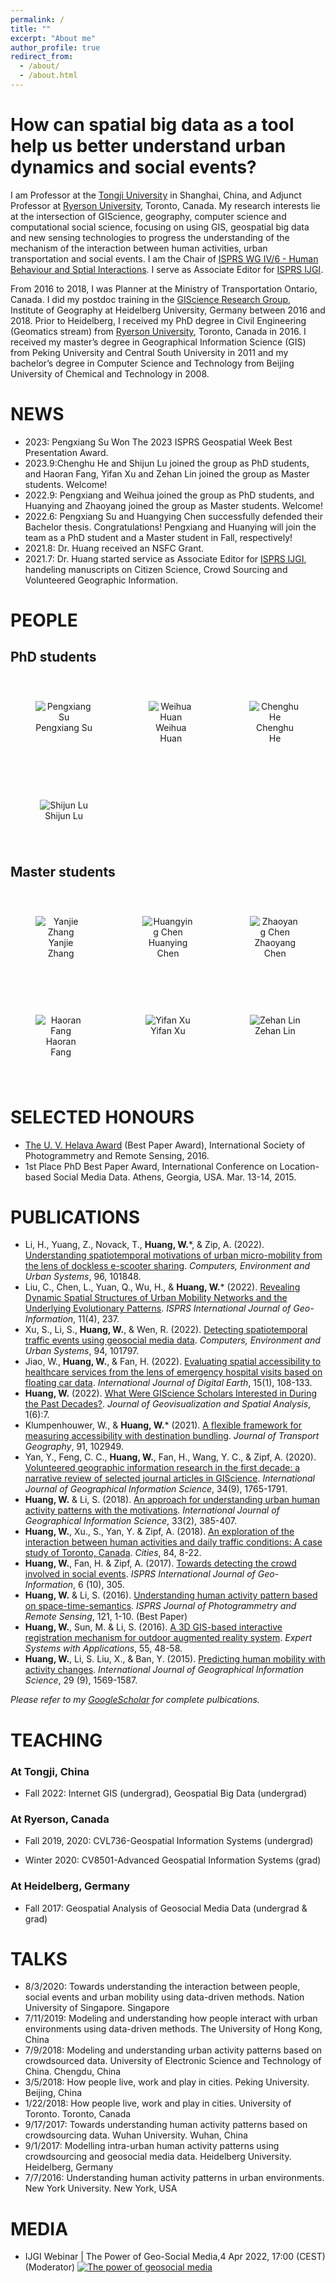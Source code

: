 ```yaml
---
permalink: /
title: ""
excerpt: "About me"
author_profile: true
redirect_from: 
  - /about/
  - /about.html
---
```


How can spatial big data as a tool help us better understand urban dynamics and social events?
=

I am Professor at the [Tongji University](https://celiang.tongji.edu.cn/info/1300/2388.htm) in Shanghai, China, and Adjunct Professor at [Ryerson University](https://www.ryerson.ca/), Toronto, Canada. My research interests lie at the intersection of GIScience, geography, computer science and computational social science, focusing on using GIS, geospatial big data and new sensing technologies to progress the understanding of the mechanism of the interaction between human activities, urban transportation and social events. I am the Chair of [ISPRS WG IV/6 - Human Behaviour and Sptial Interactions](https://www2.isprs.org/commissions/comm4/wg6/). I serve as Associate Editor for [ISPRS IJGI](https://www.mdpi.com/journal/ijgi).

From 2016 to 2018, I was Planner at the Ministry of Transportation Ontario, Canada. I did my postdoc training in the [GIScience Research Group](https://www.geog.uni-heidelberg.de/gis/index_en.html), Institute of Geography at Heidelberg University, Germany between 2016 and 2018. Prior to Heidelberg, I received my PhD degree in Civil Engineering (Geomatics stream) from [Ryerson University](https://www.ryerson.ca/), Toronto, Canada in 2016. I received my master’s degree in Geographical Information Science (GIS) from Peking University and Central South University in 2011 and my bachelor’s degree in Computer Science and Technology from Beijing University of Chemical and Technology in 2008.

NEWS
======
- 2023: Pengxiang Su Won The 2023 ISPRS Geospatial Week Best Presentation Award.
- 2023.9:Chenghu He and Shijun Lu joined the group as PhD students, and Haoran Fang, Yifan Xu and Zehan Lin joined the group as Master students. Welcome!
- 2022.9: Pengxiang and Weihua joined the group as PhD students, and Huanying and Zhaoyang joined the group as Master students. Welcome!
- 2022.6: Pengxiang Su and Huangying Chen successfully defended their Bachelor thesis. Congratulations! Pengxiang and Huanying will join the team as a PhD student and a Master student in Fall, respectively!
- 2021.8: Dr. Huang received an NSFC Grant. 
- 2021.7: Dr. Huang started service as Associate Editor for [ISPRS IJGI](https://www.mdpi.com/journal/ijgi), handeling manuscripts on Citizen Science, Crowd Sourcing and Volunteered Geographic Information.

PEOPLE
======
<h2>PhD students</h2>
<div style="display: grid; gap: 50px; grid-template-columns: auto auto auto; justify-content: start; padding: 20px;">
  <div style="text-align: center; padding: 20px;">
    <img src="images/spx.jpg" alt="Pengxiang Su" style="max-width: 100%; max-height: 150px;"/>
    <figcaption>Pengxiang Su</figcaption>
  </div>
  <div style="text-align: center; padding: 20px;">
    <img src="images/hwh.jpg" alt="Weihua Huan" style="max-width: 100%; max-height: 150px;"/>
    <figcaption>Weihua Huan</figcaption>
  </div>
  <div style="text-align: center; padding: 20px;">
    <img src="images/hch.jpg" alt="Chenghu He" style="max-width: 100%; max-height: 150px;"/>
    <figcaption>Chenghu He</figcaption>
  </div>
  <div style="text-align: center; padding: 20px;">
    <img src="images/lsj.jpg" alt="Shijun Lu" style="max-width: 100%; max-height: 150px;"/>
    <figcaption>Shijun Lu</figcaption>
  </div>
</div>

<h2>Master students</h2>
<div style="display: grid; gap: 50px; grid-template-columns: 1fr 1fr 1fr; justify-content: start; padding:20px">
  <div style="text-align: center; padding: 20px;">
    <img src="images/zyj.jpg" alt="Yanjie Zhang" style="width: auto; height: auto;"/>
    <figcaption>Yanjie Zhang</figcaption>
  </div>
  <div style="text-align: center; padding: 20px;">
    <img src="images/chy.jpg" alt="Huangying Chen" style="width: auto; height: auto;"/>
    <figcaption>Huanying Chen</figcaption>
  </div>
  <div style="text-align: center; padding: 20px;">
    <img src="images/czy.jpg" alt="Zhaoyang Chen" style="width: auto; height: auto;"/>
    <figcaption>Zhaoyang Chen</figcaption>
  </div>
  <div style="text-align: center; padding: 20px;">
    <img src="images/fhr.jpg" alt="Haoran Fang" style="width: auto; height: auto;"/>
    <figcaption>Haoran Fang</figcaption>
  </div>
  <div style="text-align: center; padding: 20px;">
    <img src="images/xyf.jpg" alt="Yifan Xu" style="width: auto; height: auto;"/>
    <figcaption>Yifan Xu</figcaption>
  </div>
  <div style="text-align: center; padding: 20px;">
    <img src="images/lzh.jpg" alt="Zehan Lin" style="width: auto; height: auto;"/>
    <figcaption>Zehan Lin</figcaption>
  </div>
</div>

SELECTED HONOURS
======
- [The U. V. Helava Award](https://www.isprs.org/society/awards/helava/2016.aspx) (Best Paper Award), International Society of Photogrammetry and Remote Sensing, 2016.
- 1st Place PhD Best Paper Award, International Conference on Location-based Social Media Data. Athens, Georgia, USA. Mar. 13-14, 2015.

PUBLICATIONS
======
- Li, H., Yuang, Z., Novack, T., **Huang, W.***, & Zip, A. (2022). [Understanding spatiotemporal motivations of urban micro-mobility from the lens of dockless e-scooter sharing](https://www.sciencedirect.com/science/article/pii/S0198971522000928). _Computers, Environment and Urban Systems_, 96, 101848.
- Liu, C., Chen, L., Yuan, Q., Wu, H., & **Huang, W.*** (2022). [Revealing Dynamic Spatial Structures of Urban Mobility Networks and the Underlying Evolutionary Patterns](https://www.mdpi.com/2220-9964/11/4/237). _ISPRS International Journal of Geo-Information_, 11(4), 237.
- Xu, S., Li, S., **Huang, W.**, & Wen, R. (2022). [Detecting spatiotemporal traffic events using geosocial media data](https://www.sciencedirect.com/science/article/pii/S0198971522000412). _Computers, Environment and Urban Systems_, 94, 101797.
- Jiao, W., **Huang, W.**, & Fan, H. (2022). [Evaluating spatial accessibility to healthcare services from the lens of emergency hospital visits based on floating car data](https://www.tandfonline.com/doi/full/10.1080/17538947.2021.2014578). _International Journal of Digital Earth_, 15(1), 108-133.
- **Huang, W.** (2022). [What Were GIScience Scholars Interested in During the Past Decades?](https://link.springer.com/article/10.1007/s41651-021-00098-3). _Journal of Geovisualization and Spatial Analysis_, 1(6):7.
- Klumpenhouwer, W., & **Huang, W.*** (2021). [A flexible framework for measuring accessibility with destination bundling](https://www.sciencedirect.com/science/article/abs/pii/S0966692321000028). _Journal of Transport Geography_, 91, 102949.
- Yan, Y., Feng, C. C., **Huang, W.**, Fan, H., Wang, Y. C., & Zipf, A. (2020). [Volunteered geographic information research in the first decade: a narrative review of selected journal articles in GIScience](https://www.tandfonline.com/doi/abs/10.1080/13658816.2020.1730848). _International Journal of Geographical Information Science_, 34(9), 1765-1791.
- **Huang, W.** & Li, S. (2018). [An approach for understanding urban human activity patterns with the motivations](https://www.tandfonline.com/doi/abs/10.1080/13658816.2018.1530354). _International Journal of Geographical Information Science_, 33(2), 385-407.
- **Huang, W.**, Xu., S., Yan, Y. & Zipf, A. (2018). [An exploration of the interaction between human activities and daily traffic conditions: A case study of Toronto, Canada](https://www.sciencedirect.com/science/article/abs/pii/S0264275118302786). _Cities_, 84, 8-22.
- **Huang, W.**, Fan, H. & Zipf, A. (2017). [Towards detecting the crowd involved in social events](https://www.mdpi.com/2220-9964/6/10/305). _ISPRS International Journal of Geo-Information_, 6 (10), 305.
- **Huang, W.** & Li, S. (2016). [Understanding human activity pattern based on space-time-semantics](https://www.sciencedirect.com/science/article/abs/pii/S0924271616303203). _ISPRS Journal of Photogrammetry and Remote Sensing_, 121, 1-10. (Best Paper)
- **Huang, W.**, Sun, M. & Li, S. (2016). [A 3D GIS-based interactive registration mechanism for outdoor augmented reality system](https://www.sciencedirect.com/science/article/abs/pii/S0957417416000609). _Expert Systems with Applications_, 55, 48-58.
- **Huang, W.**, Li, S. Liu, X., & Ban, Y. (2015). [Predicting human mobility with activity changes](https://www.tandfonline.com/doi/abs/10.1080/13658816.2015.1033421). _International Journal of Geographical Information Science_, 29 (9), 1569-1587. 

_Please refer to my [GoogleScholar](https://scholar.google.ca/citations?user=_Xdi93IAAAAJ&hl=en) for complete pulbications._

TEACHING
=====
<h3>At Tongji, China</h3>
<ul>
  <li>Fall 2022: Internet GIS (undergrad), Geospatial Big Data (undergrad)</li>
</ul>
<h3>At Ryerson, Canada</h3>
<ul>
  <li>Fall 2019, 2020: CVL736-Geospatial Information Systems (undergrad)</li>
</ul>
<ul>
  <li>Winter 2020: CV8501-Advanced Geospatial Information Systems (grad)</li>
</ul>
<h3>At Heidelberg, Germany</h3>
<ul>
  <li>Fall 2017: Geospatial Analysis of Geosocial Media Data (undergrad & grad)</li>
</ul>

TALKS
======
- 8/3/2020: Towards understanding the interaction between people, social events and urban mobility using data-driven methods. Nation University of Singapore. Singapore
- 7/11/2019: Modeling and understanding how people interact with urban environments using data-driven methods. The University of Hong Kong, China
- 7/9/2018: Modeling and understanding urban activity patterns based on crowdsourced data. University of Electronic Science and Technology of China. Chengdu, China
- 3/5/2018: How people live, work and play in cities. Peking University. Beijing, China 
- 1/22/2018: How people live, work and play in cities. University of Toronto. Toronto, Canada
- 9/17/2017: Towards understanding human activity patterns based on crowdsourcing data. Wuhan University. Wuhan, China
- 9/1/2017: Modelling intra-urban human activity patterns using crowdsourcing and geosocial media data. Heidelberg University. Heidelberg, Germany
- 7/7/2016: Understanding human activity patterns in urban environments. New York University. New York, USA

MEDIA
======
- IJGI Webinar | The Power of Geo-Social Media,4 Apr 2022, 17:00 (CEST) (Moderator)
[![The power of geosocial media](https://res.cloudinary.com/marcomontalbano/image/upload/v1650261951/video_to_markdown/images/youtube--qAKGnJkRYXU-c05b58ac6eb4c4700831b2b3070cd403.jpg)](https://youtu.be/qAKGnJkRYXU "The power of geosocial media")
